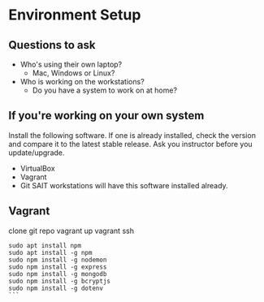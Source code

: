 # Environment Setup
## Questions to ask
- Who's using their own laptop?
  - Mac, Windows or Linux?
- Who is working on the workstations?
  - Do you have a system to work on at home?

## If you're working on your own system
Install the following software. If one is already installed, check the version and compare it to the latest stable release. Ask you instructor before you update/upgrade.
- VirtualBox
- Vagrant
- Git
SAIT workstations will have this software installed already.

## Vagrant
clone git repo
vagrant up
vagrant ssh
````
sudo apt install npm
sudo apt install -g npm
sudo npm install -g nodemon
sudo npm install -g express
sudo npm install -g mongodb
sudo npm install -g bcryptjs
sudo npm install -g dotenv
```